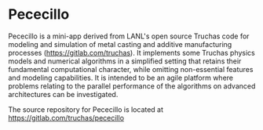 # Pececillo

Pececillo is a mini-app derived from LANL's open source Truchas code for
modeling and simulation of metal casting and additive manufacturing processes
(https://gitlab.com/truchas). It implements some Truchas physics models and
numerical algorithms in a simplified setting that retains their fundamental
computational character, while omitting non-essential features and modeling
capabilities. It is intended to be an agile platform where problems relating
to the parallel performance of the algorithms on advanced architectures can
be investigated.

The source repository for Pececillo is located at https://gitlab.com/truchas/pececillo
